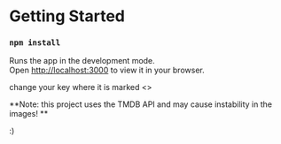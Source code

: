 # Getting Started 


### `npm install`

Runs the app in the development mode.\
Open [http://localhost:3000](http://localhost:3000) to view it in your browser.


change your key where it is marked <<APIKEY>>



**Note: this project uses the TMDB API and may cause instability in the images! **


:)
